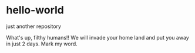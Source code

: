 # hello-world
just another repository

What's up, filthy humans!!
We will invade your home land and put you away in just 2 days. 
Mark my word.
